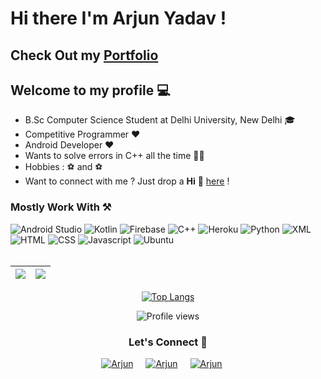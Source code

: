 # Hi there I'm Arjun Yadav !
## Check Out my [Portfolio](https://onlyarjun.github.io/PortFolio_Website) 


## Welcome to my profile 💻
* B.Sc Computer Science Student at Delhi University, New Delhi 🎓
* Competitive Programmer ❤
* Android Developer ❤
* Wants to solve errors in C++ all the time 👨‍💻
* Hobbies : ⚽ and ⚽
* Want to connect with me ? Just drop a **Hi** 👋 [here](https://www.linkedin.com/in/arjun-yadav-65ba8b202/) ! 

### Mostly Work With ⚒


![Android Studio](https://img.shields.io/static/v1?style=for-the-badge&message=Android+Studio&color=222222&logo=Android+Studio&logoColor=3DDC84&label=)
![Kotlin](https://img.shields.io/static/v1?style=for-the-badge&message=Kotlin&color=7F52FF&logo=Kotlin&logoColor=FFFFFF&label=)
![Firebase](https://img.shields.io/static/v1?style=for-the-badge&message=Firebase&color=222222&logo=Firebase&logoColor=FFCA28&label=)
![C++](https://img.shields.io/static/v1?style=for-the-badge&message=C%2B%2B&color=00599C&logo=C%2B%2B&logoColor=FFFFFF&label=)
![Heroku](https://img.shields.io/static/v1?style=for-the-badge&message=Heroku&color=222222&logo=Heroku&logoColor=FFCA28&label=)
![Python](https://img.shields.io/static/v1?style=for-the-badge&message=Python&color=7F52FF&logo=Python&logoColor=FFFFFF&label=)
![XML](https://img.shields.io/static/v1?style=for-the-badge&message=XML&color=7F52FF&logo=XML&logoColor=FFFFFF&label=)
![HTML](https://img.shields.io/static/v1?style=for-the-badge&message=HTML&color=7F52FF&logo=HTML5&logoColor=FFFFFF&label=)
![CSS](https://img.shields.io/static/v1?style=for-the-badge&message=CSS&color=7F52FF&logo=CSS3&logoColor=FFFFFF&label=)
![Javascript](https://img.shields.io/static/v1?style=for-the-badge&message=JavaScript&color=7F52FF&logo=JavaScript&logoColor=FFFFFF&label=)
![Ubuntu](https://img.shields.io/static/v1?style=for-the-badge&message=Ubuntu&color=7F52FF&logo=Ubuntu&logoColor=FFFFFF&label=)<br><br>

|<img src="https://github-readme-stats.vercel.app/api?username=Arjun07Byte&&show_icons=true&count_private=true&include_all_commits=true&&theme=tokyonight"/>|<img src="https://github-readme-streak-stats.herokuapp.com/?user=Arjun07Byte&count_private=true&include_all_commits=true&&theme=tokyonight"/>|
|---|---|
<div align="center">

[![Top Langs](https://github-readme-stats.vercel.app/api/top-langs/?username=Arjun07byte&layout=compact&theme=midnight-purple)](https://github.com/Arjun07byte)
</div>
<div align="center">




![Profile views](https://komarev.com/ghpvc/?username=OnlyArjun&label=Profile%20views&color=0e75b6&style=flat)

### Let's Connect 🤝

<div style="display:flex; justify-content:center;margin-bottom:10px">
 <a href="https://www.linkedin.com/in/arjun-yadav-65ba8b202/" target="_blank">
<img src=https://img.shields.io/badge/linkedin-%231E77B5.svg?&style=for-the-badge&logo=linkedin&logoColor=white alt=Arjun Yadav Linkedin style="margin-right: 20px;" />
</a>
 
 <a href="https://github.com/Arjun07byte" target="_blank">
<img src=https://img.shields.io/badge/GitHub-100000?style=for-the-badge&logo=github&logoColor=white alt=Arjun Yadav GitHub style="margin-right: 20px;" />
</a>


<a href="mailto:ajyadav2002ay@gmail.com" target="_blank">
<img src="https://img.shields.io/badge/gmail-D14836?style=for-the-badge&logo=gmail&logoColor=white" alt=Arjun Yadav gmail style="margin-right: 20px;" />
</a>
     
</div>  

